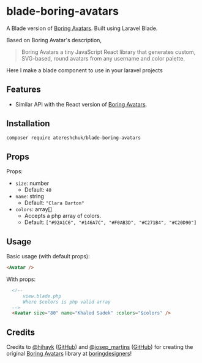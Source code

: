 # blade-boring-avatars

A Blade version of [Boring Avatars](https://github.com/boringdesigners/boring-avatars). Built using Laravel Blade.

Based on Boring Avatar's description,
> Boring Avatars a tiny JavaScript React library that generates custom, SVG-based, round avatars from any username and color palette.

Here I make a blade component to use in your laravel projects

## Features

- Similar API with the React version of [Boring Avatars](https://github.com/boringdesigners/boring-avatars).

## Installation

```bash
composer require atereshchuk/blade-boring-avatars
```

## Props

Props:

- `size`: number
  - Default: `40`
- `name`: string
  - Default: `"Clara Barton"`
- `colors`: array[]
  - Accepts a php array of colors.
  - Default: `["#92A1C6", "#146A7C", "#F0AB3D", "#C271B4", "#C20D90"]`

## Usage

Basic usage (with default props):

```html
<Avatar />
```

With props:

```html
  <!--
      view.blade.php
      Where $colors is php valid array
  -->
  <Avatar size="80" name="Khaled Sadek" :colors="$colors" />
```

## Credits

Credits to [@hihayk](https://twitter.com/hihayk) ([GitHub](https://github.com/hihayk)) and [@josep_martins](https://twitter.com/josep_martins) ([GitHub](https://github.com/josepmartins)) for creating the original [Boring Avatars](https://github.com/boringdesigners/boring-avatars) library at [boringdesigners](https://github.com/boringdesigners)!
